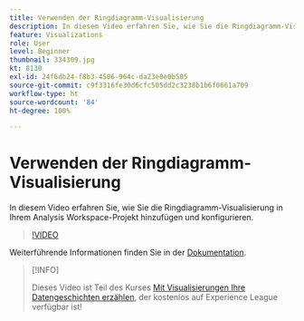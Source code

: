```yaml
---
title: Verwenden der Ringdiagramm-Visualisierung
description: In diesem Video erfahren Sie, wie Sie die Ringdiagramm-Visualisierung in Ihrem Analysis Workspace-Projekt hinzufügen und konfigurieren.
feature: Visualizations
role: User
level: Beginner
thumbnail: 334309.jpg
kt: 8130
exl-id: 24f6db24-f8b3-4506-964c-da23e0e0b505
source-git-commit: c9f3316fe30d6cfc505dd2c3238b1b6f0661a709
workflow-type: ht
source-wordcount: '84'
ht-degree: 100%

---
```


# Verwenden der Ringdiagramm-Visualisierung

In diesem Video erfahren Sie, wie Sie die Ringdiagramm-Visualisierung in Ihrem Analysis Workspace-Projekt hinzufügen und konfigurieren.

>[!VIDEO](https://video.tv.adobe.com/v/334309/?quality=12&learn=on)

Weiterführende Informationen finden Sie in der [Dokumentation](https://experienceleague.adobe.com/docs/analytics/analyze/analysis-workspace/visualizations/donut.html?lang=de).

>[!INFO]
>
> Dieses Video ist Teil des Kurses [Mit Visualisierungen Ihre Datengeschichten erzählen](https://experienceleague.adobe.com/?recommended=Analytics-U-1-2021.1.visualizations&amp;lang=de), der kostenlos auf Experience League verfügbar ist!
